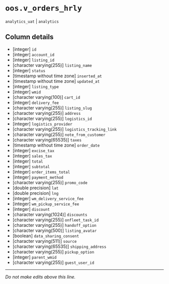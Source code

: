 # `oos.v_orders_hrly`
`analytics_uat` | `analytics`

## Column details
* [integer]   `id`
* [integer]   `account_id`
* [integer]   `listing_id`
* [character varying(255)] `listing_name`
* [integer]   `status`
* [timestamp without time zone] `inserted_at`
* [timestamp without time zone] `updated_at`
* [integer]   `listing_type`
* [integer]   `wmid`
* [character varying(100)] `cart_id`
* [integer]   `delivery_fee`
* [character varying(255)] `listing_slug`
* [character varying(255)] `address`
* [character varying(255)] `logistics_id`
* [integer]   `logistics_provider`
* [character varying(255)] `logistics_tracking_link`
* [character varying(255)] `note_from_customer`
* [character varying(65535)] `taxes`
* [timestamp without time zone] `order_date`
* [integer]   `excise_tax`
* [integer]   `sales_tax`
* [integer]   `total`
* [integer]   `subtotal`
* [integer]   `order_items_total`
* [integer]   `payment_method`
* [character varying(255)] `promo_code`
* [double precision] `lat`
* [double precision] `lng`
* [integer]   `wm_delivery_service_fee`
* [integer]   `wm_pickup_service_fee`
* [integer]   `discount`
* [character varying(1024)] `discounts`
* [character varying(255)] `onfleet_task_id`
* [character varying(255)] `handoff_option`
* [character varying(500)] `listing_avatar`
* [boolean]   `data_sharing_consent`
* [character varying(511)] `source`
* [character varying(65535)] `shipping_address`
* [character varying(255)] `pickup_option`
* [integer]   `parent_wmid`
* [character varying(255)] `guest_user_id`

-------------------------------------------------------------------------------
*Do not make edits above this line.*
